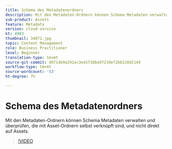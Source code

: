 ```yaml
---
title: Schema des Metadatenordners
description: Mit den Metadaten-Ordnern können Schema Metadaten verwalten und überprüfen, die mit Asset-Ordnern selbst verknüpft sind, und nicht direkt auf Assets.
sub-product: Assets
feature: Metadata
version: cloud-service
kt: 4983
thumbnail: 34071.jpg
topic: Content Management
role: Business Practitioner
level: Beginner
translation-type: tm+mt
source-git-commit: d9714b9a291ec3ee5f3dba9723de72bb120d2149
workflow-type: tm+mt
source-wordcount: '53'
ht-degree: 7%

---
```



# Schema des Metadatenordners

Mit den Metadaten-Ordnern können Schema Metadaten verwalten und überprüfen, die mit Asset-Ordnern selbst verknüpft sind, und nicht direkt auf Assets.

>[!VIDEO](https://video.tv.adobe.com/v/34071/?quality=12&learn=on&hidetitle=true)
